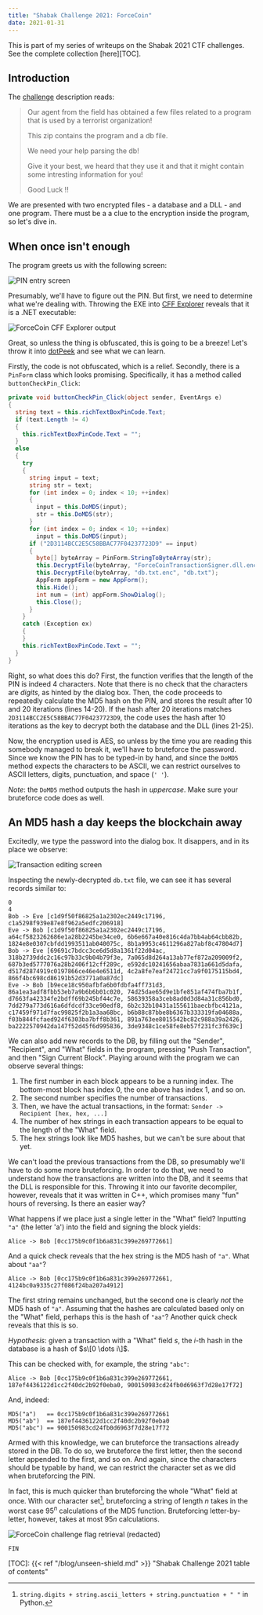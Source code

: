 ```yaml
---
title: "Shabak Challenge 2021: ForceCoin"
date: 2021-01-31
---
```


This is part of my series of writeups on the Shabak 2021 CTF challenges.
See the complete collection [here][TOC].

## Introduction

The [challenge][Challenge] description reads:

> Our agent from the field has obtained a few files related to a program that is used
> by a terrorist organization!
>
> This zip contains the program and a db file.
>
> We need your help parsing the db!
>
> Give it your best, we heard that they use it and that it might contain some
> intresting information for you!
>
> Good Luck !!

We are presented with two encrypted files - a database and a DLL - and one program.
There must be a a clue to the encryption inside the program, so let's dive in.

## When once isn't enough

The program greets us with the following screen:

![PIN entry screen](/img/force-coin-pin.png)

Presumably, we'll have to figure out the PIN. But first, we need to determine what
we're dealing with. Throwing the EXE into [CFF Explorer][CFF] reveals that it is
a .NET executable:

![ForceCoin CFF Explorer output](/img/force-coin-cff.png)

Great, so unless the thing is obfuscated, this is going to be a breeze! Let's throw
it into [dotPeek][dotPeek] and see what we can learn.

Firstly, the code is not obfuscated, which is a relief. Secondly, there is a `PinForm`
class which looks promising. Specifically, it has a method called
`buttonCheckPin_Click`:

```c#
private void buttonCheckPin_Click(object sender, EventArgs e)
{
  string text = this.richTextBoxPinCode.Text;
  if (text.Length != 4)
  {
    this.richTextBoxPinCode.Text = "";
  }
  else
  {
    try
    {
      string input = text;
      string str = text;
      for (int index = 0; index < 10; ++index)
      {
        input = this.DoMD5(input);
        str = this.DoMD5(str);
      }
      for (int index = 0; index < 10; ++index)
        input = this.DoMD5(input);
      if ("2D3114BCC2E5C58BBAC77F04237723D9" == input)
      {
        byte[] byteArray = PinForm.StringToByteArray(str);
        this.DecryptFile(byteArray, "ForceCoinTransactionSigner.dll.enc", "ForceCoinTransactionSigner.dll");
        this.DecryptFile(byteArray, "db.txt.enc", "db.txt");
        AppForm appForm = new AppForm();
        this.Hide();
        int num = (int) appForm.ShowDialog();
        this.Close();
      }
    }
    catch (Exception ex)
    {
    }
    this.richTextBoxPinCode.Text = "";
  }
}
```

Right, so what does this do? First, the function verifies that the length of the PIN
is indeed 4 characters. Note that there is no check that the characters are *digits*,
as hinted by the dialog box. Then, the code proceeds to repeatedly calculate the MD5
hash on the PIN, and stores the result after 10 and 20 iterations (lines 14-20).
If the hash after 20 iterations matches `2D3114BCC2E5C58BBAC77F04237723D9`,
the code uses the hash after 10 iterations as the key to decrypt both the database
and the DLL (lines 21-25).

Now, the encryption used is AES, so unless by the time you are reading this somebody
managed to break it, we'll have to bruteforce the password. Since we know the PIN
has to be typed-in by hand, and since the `DoMD5` method expects the characters to be
ASCII, we can restrict ourselves to ASCII letters, digits, punctuation, and space
(`' '`).

*Note*: the `DoMD5` method outputs the hash in *uppercase*. Make sure your bruteforce
code does as well.


## An MD5 hash a day keeps the blockchain away

Excitedly, we type the password into the dialog box. It disappers, and in its place
we observe:

![Transaction editing screen](/img/force-coin-transactions.png)

Inspecting the newly-decrypted `db.txt` file, we can see it has several records similar
to:

```
0
4
Bob -> Eve [c1d9f50f86825a1a2302ec2449c17196, c1a5298f939e87e8f962a5edfc206918]
Eve -> Bob [c1d9f50f86825a1a2302ec2449c17196, a64cf5823262686e1a28b2245be34ce0, 6b6e667a40e816c4da7bb4ab64cbb82b, 1824e8e0307cbfdd1993511ab040075c, 8b1a9953c4611296a827abf8c47804d7]
Bob -> Eve [69691c7bdcc3ce6d5d8a1361f22d04ac, 318b2739ddc2c16c97b33c9b04b79f3e, 7a065d8d264a13ab77ef872a209009f2, 687b3ed5777076a28b2406f12cff289c, e592dc10241656abaa7831a661d5dafa, d517d2874919c0197866ce46e4e6511d, 4c2a8fe7eaf24721cc7a9f0175115bd4, 866f4bc698cd86191b52d3771a0a87dc]
Eve -> Bob [b9ece18c950afbfa6b0fdbfa4ff731d3, 86a1ea3adf8fbb53eb7a9b6b6b01c020, 74d25dae65d9e1bfe851af474fba7b1f, d7663fa42334fe2bdff69b245bf44c7e, 58639358a3ceb8ad0d3d84a31c856bd0, 7dd279a773d616a6dfdcdf33ce90edf8, 6b2c32b10431a155611baecbfbc4121a, c17459f971d7fac99825f2b1a3aa68bc, b6b88c87bbe8b6367b333319fa04688a, f03b844fcfaed924f6303ba7bff8b361, 891a763ee8015542bc82c988a39a2426, ba2222570942da147f52d45f6d995836, 3de9348c1ce58fe8eb57f231fc3f639c]
```

We can also add new records to the DB, by filling out the "Sender", "Recipient", and
"What" fields in the program, pressing "Push Transaction", and then
"Sign Current Block". Playing around with the program we can observe several things:

1. The first number in each block appears to be a running index. The bottom-most block
   has index 0, the one above has index 1, and so on.
2. The second number specifies the number of transactions.
3. Then, we have the actual transactions, in the format:
   `Sender -> Recipient [hex, hex, ...]`
4. The number of hex strings in each transaction appears to be equal to the length
   of the "What" field.
6. The hex strings look like MD5 hashes, but we can't be sure about that yet.

We can't load the previous transactions from the DB, so presumably we'll have
to do some more bruteforcing. In order to do that, we need to understand how
the transactions are written into the DB, and it seems that the DLL is responsible
for this. Throwing it into our favorite decompiler, however, reveals that it was
written in C++, which promises many "fun" hours of reversing. Is there an easier way?

What happens if we place just a single letter in the "What" field? Inputting `"a"`
(the letter 'a') into the field and signing the block yields:

```
Alice -> Bob [0cc175b9c0f1b6a831c399e269772661]
```

And a quick check reveals that the hex string is the MD5 hash of `"a"`. What about
`"aa"`?

```
Alice -> Bob [0cc175b9c0f1b6a831c399e269772661, 4124bc0a9335c27f086f24ba207a4912]
```

The first string remains unchanged, but the second one is clearly *not* the MD5
hash of `"a"`. Assuming that the hashes are calculated based only on the "What" field,
perhaps this is the hash of `"aa"`? Another quick check reveals that this is so.

*Hypothesis*: given a transaction with a "What" field $s$, the $i$-th hash
              in the database is a hash of $s\[0 \dots i\]$.

This can be checked with, for example, the string `"abc"`:

```
Alice -> Bob [0cc175b9c0f1b6a831c399e269772661, 187ef4436122d1cc2f40dc2b92f0eba0, 900150983cd24fb0d6963f7d28e17f72]
```

And, indeed:

```
MD5("a")   == 0cc175b9c0f1b6a831c399e269772661
MD5("ab")  == 187ef4436122d1cc2f40dc2b92f0eba0
MD5("abc") == 900150983cd24fb0d6963f7d28e17f72
```

Armed with this knowledge, we can bruteforce the transactions already stored in the DB.
To do so, we bruteforce the first letter, then the second letter appended to the first,
and so on. And again, since the characters should be typable by hand, we can restrict
the character set as we did when bruteforcing the PIN.

In fact, this is much quicker than bruteforcing the whole "What" field at once.
With our character set[^1], bruteforcing a string of length $n$ takes in the worst
case $95^{n}$ calculations of the MD5 function. Bruteforcing letter-by-letter, however,
takes at most $95n$ calculations.

![ForceCoin challenge flag retrieval (redacted)](/img/force-coin-flag.png)

`FIN`


[TOC]: {{< ref "/blog/unseen-shield.md" >}}
    "Shabak Challenge 2021 table of contents"

[Challenge]: https://archive.org/download/shabak-challenge-2021/shabak-challenge-2021.zip/
    "ForceCoin challenge files"

[CFF]: https://ntcore.com/?page_id=388
    "CFF Explorer"

[dotPeek]: https://www.jetbrains.com/decompiler/
    "dotPeek .NET decompiler"


[^1]: `string.digits + string.ascii_letters + string.punctuation + " "` in Python.
